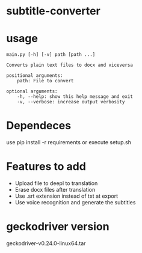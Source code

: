# subtitle-converter

# usage
```
main.py [-h] [-v] path [path ...]

Converts plain text files to docx and viceversa

positional arguments:
    path: File to convert

optional arguments:
    -h, --help: show this help message and exit
    -v, --verbose: increase output verbosity
```

# Dependeces
use pip install -r requirements or execute setup.sh

# Features to add
- Upload file to deepl to translation
- Erase docx files after translation
- Use .srt extension instead of txt at export
- Use voice recognition and generate the subtitles


# geckodriver version

geckodriver-v0.24.0-linux64.tar